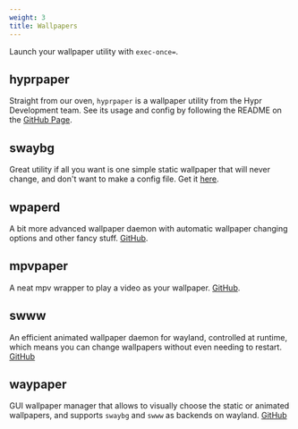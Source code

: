 ```yaml
---
weight: 3
title: Wallpapers
---
```


Launch your wallpaper utility with `exec-once=`.

## hyprpaper

Straight from our oven, `hyprpaper` is a wallpaper utility from the Hypr
Development team. See its usage and config by following the README on the
[GitHub Page](https://github.com/hyprwm/hyprpaper).

## swaybg

Great utility if all you want is one simple static wallpaper that will never
change, and don't want to make a config file. Get it
[here](https://github.com/swaywm/swaybg).

## wpaperd

A bit more advanced wallpaper daemon with automatic wallpaper changing options
and other fancy stuff. [GitHub](https://github.com/danyspin97/wpaperd).

## mpvpaper

A neat mpv wrapper to play a video as your wallpaper.
[GitHub](https://github.com/GhostNaN/mpvpaper).

## swww

An efficient animated wallpaper daemon for wayland, controlled at runtime, which
means you can change wallpapers without even needing to restart.
[GitHub](https://github.com/Horus645/swww)

## waypaper

GUI wallpaper manager that allows to visually choose the static or animated
wallpapers, and supports `swaybg` and `swww` as backends on wayland.
[GitHub](https://github.com/anufrievroman/waypaper)

